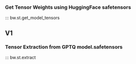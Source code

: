 ### Get Tensor Weights using HuggingFace safetensors

::: bw.st.get_model_tensors

## V1

### Tensor Extraction from GPTQ model.safetensors

::: bw.st.extract
